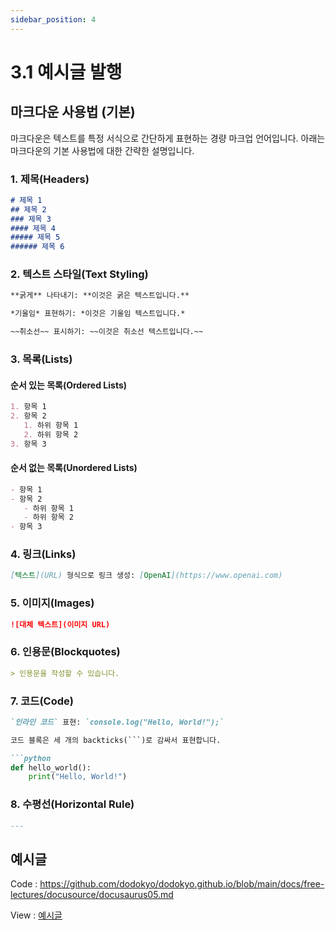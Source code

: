 ```yaml
---
sidebar_position: 4
---
```


# 3.1 예시글 발행

## 마크다운 사용법 (기본)

마크다운은 텍스트를 특정 서식으로 간단하게 표현하는 경량 마크업 언어입니다. 아래는 마크다운의 기본 사용법에 대한 간략한 설명입니다.

### 1. 제목(Headers)

```markdown
# 제목 1
## 제목 2
### 제목 3
#### 제목 4
##### 제목 5
###### 제목 6
```

### 2. 텍스트 스타일(Text Styling)

```markdown
**굵게** 나타내기: **이것은 굵은 텍스트입니다.**

*기울임* 표현하기: *이것은 기울임 텍스트입니다.*

~~취소선~~ 표시하기: ~~이것은 취소선 텍스트입니다.~~
```

### 3. 목록(Lists)

#### 순서 있는 목록(Ordered Lists)

```markdown
1. 항목 1
2. 항목 2
   1. 하위 항목 1
   2. 하위 항목 2
3. 항목 3
```

#### 순서 없는 목록(Unordered Lists)

```markdown
- 항목 1
- 항목 2
   - 하위 항목 1
   - 하위 항목 2
- 항목 3
```

### 4. 링크(Links)

```markdown
[텍스트](URL) 형식으로 링크 생성: [OpenAI](https://www.openai.com)
```

### 5. 이미지(Images)

```markdown
![대체 텍스트](이미지 URL)
```

### 6. 인용문(Blockquotes)

```markdown
> 인용문을 작성할 수 있습니다.
```

### 7. 코드(Code)

```markdown
`인라인 코드` 표현: `console.log("Hello, World!");`

코드 블록은 세 개의 backticks(```)로 감싸서 표현합니다.

```python
def hello_world():
    print("Hello, World!")
```

### 8. 수평선(Horizontal Rule)

```markdown
---
```


## 예시글

Code : https://github.com/dodokyo/dodokyo.github.io/blob/main/docs/free-lectures/docusource/docusaurus05.md

View : [예시글](./docusaurus05.md)